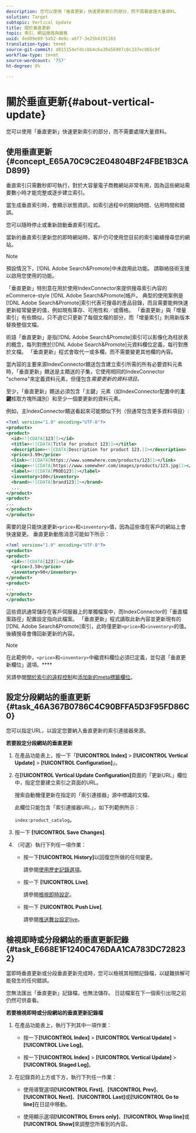 ```yaml
---
description: 您可以使用「垂直更新」快速更新索引的部分，而不需要處理大量資料。
solution: Target
subtopic: Vertical Update
title: 關於垂直更新
topic: 索引、網站搜尋與銷售
uuid: ded09e89-5a52-4e8c-a6f7-3e25b4191183
translation-type: tm+mt
source-git-commit: d015154efdccbb4c6a39a56907c0c337ec065c9f
workflow-type: tm+mt
source-wordcount: '757'
ht-degree: 0%

---
```



# 關於垂直更新{#about-vertical-update}

您可以使用「垂直更新」快速更新索引的部分，而不需要處理大量資料。

## 使用垂直更新{#concept_E65A70C9C2E04804BF24FBE1B3CAD899}

垂直索引只需數秒即可執行，對於大容量電子商務網站非常有用，因為這些網站需要數小時才能完整或逐步建立索引。

當生成垂直索引時，會顯示狀態資訊，如索引過程中的開始時間、佔用時間和錯誤。

您可以隨時停止或重新啟動垂直索引程式。

當新的垂直索引更新您的即時網站時，客戶仍可使用您目前的索引繼續搜尋您的網站。

>[!NOTE]
>
>預設情況下，[!DNL Adobe Search&Promote]中未啟用此功能。 請聯絡技術支援以啟用您使用的功能。

「垂直更新」特別意在用於使用IndexConnector來提供搜尋索引內容的eCommerce-style [!DNL Adobe Search&Promote]帳戶。 典型的使用案例是[!DNL Adobe Search&Promote]索引代表可搜尋的產品目錄，而且需要能夠快速更新經常變更的值，例如現有庫存、可用性和／或價格。 「垂直更新」與「增量索引」有些類似，只不過它只更新了每個文檔的部分，而「增量索引」則用新版本替換整個文檔。

術語「垂直更新」是指[!DNL Adobe Search&Promote]索引可以影像化為柱狀表的概念，每列對應於[!DNL Adobe Search&Promote]元資料欄位定義，每行對應於文檔。 「垂直更新」程式會取代一或多欄，而不需要變更其他欄的內容。

當內容的主要來源IndexConnector饋送包含建立索引所需的所有必要資料元素時，「垂直更新」饋送是主饋送的子集，它使用相同的IndexConnector &quot;schema&quot;來定義資料元素，但僅包含&#x200B;*需要更新的資料項目。*

至少，「垂直更新」饋送必須包含「主鍵」元素（如IndexConnector配置中的&#x200B;**主鍵**&#x200B;核取方塊所識別）和至少一個要更新的資料元素。

例如，主IndexConnector饋送看起來可能類似下列（但通常包含更多資料項目）:

```xml
<?xml version="1.0" encoding="UTF-8"?>
<products>
<product>
  <id><![CDATA[123]]></id>
  <title><![CDATA[Title for product 123]]></title>
  <description><![CDATA[Description for product 123.]]></description>
  <price>3.99</price>
  <link><![CDATA[https://www.somewhere.com/products/123]]></link>
  <image><![CDATA[https://www.somewher.com/images/products/123.jpg]]></image>
  <label><![CDATA[PROD123]]></label>
  <inventory>100</inventory>
  <brand><![CDATA[brand123]]></brand>
  ...
</product>
<product>
...
</product>
</products>
```

需要的是只能快速更新`<price>`和`<inventory>`值，因為這些值在客戶的網站上會快速變更。 垂直更新動態消息可能如下所示：

```xml
<?xml version="1.0" encoding="UTF-8"?>
<products>
<product>
  <id><![CDATA[123]]></id>
  <price>3.50</price>
  <inventory>90</inventory>
</product>
<product>
...
</product>
</products>
```

這些資訊通常儲存在客戶伺服器上的單獨檔案中，而IndexConnector的「垂直檔案路徑」配置設定指向此檔案。 「垂直更新」程式讀取此新內容並更新現有的[!DNL Adobe Search&Promote]索引，此時僅更新`<price>`和`<inventory>`的值。 後續搜尋會傳回新更新的內容。

>[!NOTE]
在此範例中，`<price>`和`<inventory>`中繼資料欄位必須已定義，並勾選「垂直更新欄位」選項。****

另請參閱[關於索引的遠程控制](../c-about-index-menu/c-about-remote-control-for-indexing.md#concept_C79B322190E84106A434E5C6D4A4118F)和[添加新的meta標籤欄位](../c-about-settings-menu/c-about-metadata-menu.md#task_6DF188C0FC7F4831A4444CA9AFA615E5)。

## 設定分段網站的垂直更新{#task_46A367B0786C4C90BFFA5D3F95FD86C0}

您可以指定URL，以設定您要納入垂直更新的索引連接器來源。

**若要設定分段網站的垂直更新**

1. 在產品功能表上，按一下「**[!UICONTROL Index]** > **[!UICONTROL Vertical Update]** > **[!UICONTROL Configuration]**」。
1. 在&#x200B;**[!UICONTROL Vertical Update Configuration]**&#x200B;頁面的「更新URL」欄位中，指定您要建立索引之頁面的URL。

   搜索自動機僅更新在指定的「索引連接器」源中標識的文檔。

   此欄位只能包含「索引連接器URL」，如下列範例所示：

   `index:product_catalog`。
1. 按一下 **[!UICONTROL Save Changes]**.
1. （可選）執行下列任一項作業：

   * 按一下&#x200B;**[!UICONTROL History]**&#x200B;以回復您所做的任何變更。

      請參閱[使用歷史記錄選項](../t-using-the-history-option.md#task_70DD3F87A67242BBBD2CB27156F43002)。

   * 按一下 **[!UICONTROL Live]**.

      請參閱[檢視即時設定](../c-about-staging.md#task_401A0EBDB5DB4D4CA933CBA7BECDC10F)。

   * 按一下 **[!UICONTROL Push Live]**.

      請參閱[推送舞台設定live](../c-about-staging.md#task_44306783B4C0408AAA58B471DAF2D9A4)。

## 檢視即時或分段網站的垂直更新記錄{#task_E668E1F1240C476DAA1CA783DC728232}

當即時垂直更新或分段垂直更新完成時，您可以檢視其相關記錄檔，以疑難排解可能發生的任何錯誤。

您無法匯出「垂直更新」記錄檔，也無法儲存。 日誌檔案在下一個索引出現之前仍然可供查看。

**若要檢視即時或分段網站的垂直更新記錄檔**

1. 在產品功能表上，執行下列其中一項作業：

   * 按一下&#x200B;**[!UICONTROL Index]** > **[!UICONTROL Vertical Update]** > **[!UICONTROL Live Log]**。

   * 按一下&#x200B;**[!UICONTROL Index]** > **[!UICONTROL Vertical Update]** > **[!UICONTROL Staged Log]**。

1. 在記錄頁的上方或下方，執行下列任一作業：

   * 使用導覽選項&#x200B;**[!UICONTROL First]**、**[!UICONTROL Prev]**、**[!UICONTROL Next]**、**[!UICONTROL Last]**&#x200B;或&#x200B;**[!UICONTROL Go to line]**&#x200B;在日誌中移動。

   * 使用顯示選項&#x200B;**[!UICONTROL Errors only]**、**[!UICONTROL Wrap line]**&#x200B;或&#x200B;**[!UICONTROL Show]**&#x200B;來調整您所看到的內容。

